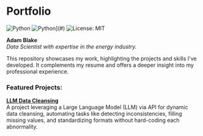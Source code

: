 # Portfolio

![Python](https://img.shields.io/badge/Python-3776AB?style=for-the-badge&logo=python&logoColor=white)
![Python](https://img.shields.io/badge/Python-3776AB?logo=python&logoColor=fff)](#)
![License: MIT](https://img.shields.io/badge/License-MIT-yellow.svg)

**Adam Blake**  
*Data Scientist with expertise in the energy industry.*

This repository showcases my work, highlighting the projects and skills I've developed. It complements my resume and offers a deeper insight into my professional experience.

### Featured Projects:
**[LLM Data Cleansing](https://github.com/theBlake89/LLM_Data_Cleansing/tree/main)**  
A project leveraging a Large Language Model (LLM) via API for dynamic data cleansing, automating tasks like detecting inconsistencies, filling missing values, and standardizing formats without hard-coding each abnormality.

